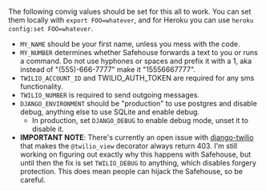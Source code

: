 The following convig values should be set for this all to work. You can set them locally with `export FOO=whatever`, and for Heroku you can use `heroku config:set FOO=whatever`.

* `MY_NAME` should be your first name, unless you mess with the code.
* `MY_NUMBER` determines whether Safehouse forwards a text to you or runs a command. Do not use hyphones or spaces and prefix it with a 1, aka instead of "(555)-666-7777" make it "15556667777".
* `TWILIO_ACCOUNT_ID` and TWILIO_AUTH_TOKEN are required for any sms functionality.
* `TWILIO_NUMBER` is required to send outgoing messages.
* `DJANGO_ENVIRONMENT` should be "production" to use postgres and disable debug, anything else to use SQLite and enable debug.
  * In production, set `DJANGO_DEBUG` to enable debug mode, unset it to disable it.
* __IMPORTANT NOTE__: There's currently an open issue with [django-twilio](https://github.com/rdegges/django-twilio/issues/62) that makes the `@twilio_view` decorator always return 403. I'm still working on figuring out exactly why this happens with Safehouse, but until then the fix is set `TWILIO_DEBUG` to anything, which disables forgery protection. This does mean people can hijack the Safehouse, so be careful.
